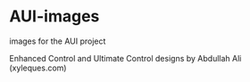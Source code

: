 # AUI-images
images for the AUI project

Enhanced Control and Ultimate Control designs by Abdullah Ali (xyleques.com)
